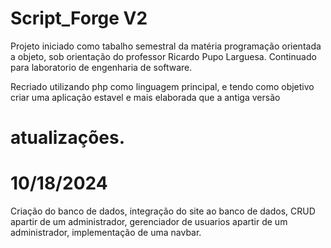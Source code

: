 # Script_Forge V2
Projeto iniciado como tabalho semestral da matéria programação orientada a objeto, sob orientação do professor Ricardo Pupo Larguesa. Continuado para laboratorio de engenharia de software.

Recriado utilizando php como linguagem principal, e tendo como objetivo criar uma aplicação estavel e mais elaborada que a antiga versão

# atualizações.

# 10/18/2024
Criação do banco de dados, integração do site ao banco de dados, CRUD apartir de um administrador, gerenciador de usuarios apartir de um administrador, implementação de uma navbar.
